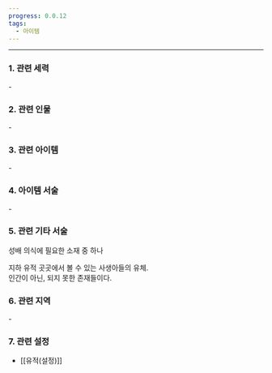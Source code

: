 ```yaml
---
progress: 0.0.12
tags:
  - 아이템
---
```

---
### 1. 관련 세력 
\-

### 2. 관련 인물
\-

### 3. 관련 아이템
\-
### 4. 아이템 서술
\-
### 5. 관련 기타 서술
성배 의식에 필요한 소재 중 하나  
  
지하 유적 곳곳에서 볼 수 있는 사생아들의 유체.  
인간이 아닌, 되지 못한 존재들이다.

### 6. 관련 지역
\-
### 7. 관련 설정
- [[유적(설정)]]
